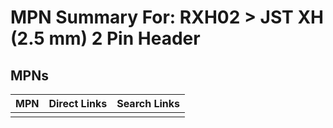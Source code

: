 



# MPN Summary For: RXH02 > JST XH (2.5 mm) 2 Pin Header

## MPNs
  

|MPN|Direct Links|Search Links|
| :--- | :--- | :--- |
||||

